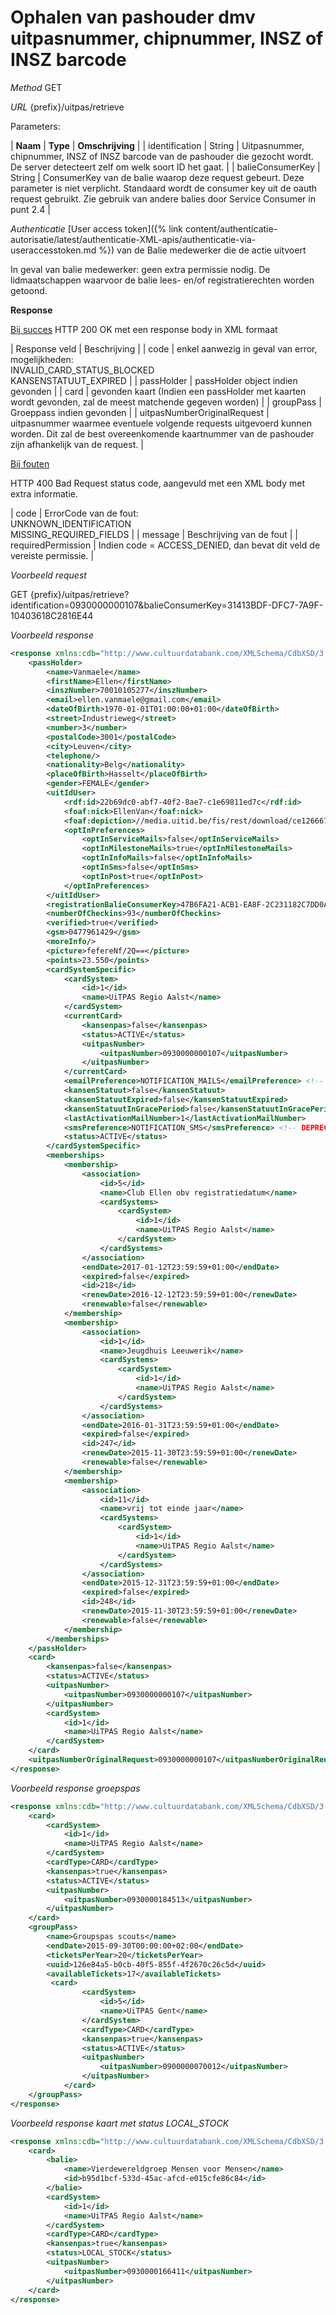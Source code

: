 ---
---

# Ophalen van pashouder dmv uitpasnummer, chipnummer, INSZ of INSZ barcode

_Method_
GET

_URL_
{prefix}/uitpas/retrieve

Parameters:

| **Naam** | **Type** | **Omschrijving** |
| identification | String | Uitpasnummer, chipnummer, INSZ of INSZ barcode van de pashouder die gezocht wordt. De server detecteert zelf om welk soort ID het gaat. |
| balieConsumerKey | String | ConsumerKey van de balie waarop deze request gebeurt. Deze parameter is niet verplicht. Standaard wordt de consumer key uit de oauth request gebruikt. Zie gebruik van andere balies door Service Consumer in punt 2.4 |

_Authenticatie_
[User access token]({% link content/authenticatie-autorisatie/latest/authenticatie-XML-apis/authenticatie-via-useraccesstoken.md %}) van de Balie medewerker die de actie uitvoert

In geval van balie medewerker: geen extra permissie nodig.
De lidmaatschappen waarvoor de balie lees- en/of registratierechten worden getoond.

**Response**

<u>Bij succes</u>
HTTP 200 OK met een response body in XML formaat

| Response veld | Beschrijving |
| code | enkel aanwezig in geval van error, mogelijkheden:<br>INVALID_CARD_STATUS_BLOCKED<br>KANSENSTATUUT_EXPIRED |
| passHolder | passHolder object indien gevonden |
| card | gevonden kaart (Indien een passHolder met kaarten wordt gevonden, zal de meest matchende gegeven worden) |
| groupPass | Groeppass indien gevonden |
| uitpasNumberOriginalRequest | uitpasnummer waarmee eventuele volgende requests uitgevoerd kunnen worden. Dit zal de best overeenkomende kaartnummer van de pashouder zijn afhankelijk van de request. |

<u>Bij fouten</u>

HTTP 400 Bad Request status code, aangevuld met een XML body met extra informatie.

| code | ErrorCode van de fout:<br>UNKNOWN_IDENTIFICATION<br>MISSING_REQUIRED_FIELDS |
| message | Beschrijving van de fout |
| requiredPermission | Indien code = ACCESS_DENIED, dan bevat dit veld de vereiste permissie. |

_Voorbeeld request_

GET {prefix}/uitpas/retrieve?identification=0930000000107&balieConsumerKey=31413BDF-DFC7-7A9F-10403618C2816E44

_Voorbeeld response_


~~~xml
<response xmlns:cdb="http://www.cultuurdatabank.com/XMLSchema/CdbXSD/3.1/FINAL" xmlns:foaf="http://xmlns.com/foaf/0.1/" xmlns:geo="http://www.w3.org/2003/01/geo/wgs84_pos#" xmlns:rdf="http://www.w3.org/1999/02/22-rdf-syntax-ns">
    <passHolder>
        <name>Vanmaele</name>
        <firstName>Ellen</firstName>
        <inszNumber>70010105277</inszNumber>
        <email>ellen.vanmaele@gmail.com</email>
        <dateOfBirth>1970-01-01T01:00:00+01:00</dateOfBirth>
        <street>Industrieweg</street>
        <number>3</number>
        <postalCode>3001</postalCode>
        <city>Leuven</city>
        <telephone/>
        <nationality>Belg</nationality>
        <placeOfBirth>Hasselt</placeOfBirth>
        <gender>FEMALE</gender>
        <uitIdUser>
            <rdf:id>22b69dc0-abf7-40f2-8ae7-c1e69811ed7c</rdf:id>
            <foaf:nick>EllenVan</foaf:nick>
            <foaf:depiction>//media.uitid.be/fis/rest/download/ce126667652776f0e9e55160f12f5478/uiv/picture-15835.jpg</foaf:depiction>
            <optInPreferences>
                <optInServiceMails>false</optInServiceMails>
                <optInMilestoneMails>true</optInMilestoneMails>
                <optInInfoMails>false</optInInfoMails>
                <optInSms>false</optInSms>
                <optInPost>true</optInPost>
            </optInPreferences>
        </uitIdUser>
        <registrationBalieConsumerKey>47B6FA21-ACB1-EA8F-2C231182C7DD0A19</registrationBalieConsumerKey>
        <numberOfCheckins>93</numberOfCheckins>
        <verified>true</verified>
        <gsm>0477961429</gsm>
        <moreInfo/>
        <picture>fefereNf/2Q==</picture>
        <points>23.550</points>
        <cardSystemSpecific>
            <cardSystem>
                <id>1</id>
                <name>UiTPAS Regio Aalst</name>
            </cardSystem>
            <currentCard>
                <kansenpas>false</kansenpas>
                <status>ACTIVE</status>
                <uitpasNumber>
                    <uitpasNumber>0930000000107</uitpasNumber>
                </uitpasNumber>
            </currentCard>
            <emailPreference>NOTIFICATION_MAILS</emailPreference> <!-- DEPRECATED FIELD: Zie Opt-In voorkeuren aanpassen -->
            <kansenStatuut>false</kansenStatuut>
            <kansenStatuutExpired>false</kansenStatuutExpired>
            <kansenStatuutInGracePeriod>false</kansenStatuutInGracePeriod>
            <lastActivationMailNumber>1</lastActivationMailNumber>
            <smsPreference>NOTIFICATION_SMS</smsPreference> <!-- DEPRECATED FIELD: Zie Opt-In voorkeuren aanpassen -->
            <status>ACTIVE</status>
        </cardSystemSpecific>
        <memberships>
            <membership>
                <association>
                    <id>5</id>
                    <name>Club Ellen obv registratiedatum</name>
                    <cardSystems>
                        <cardSystem>
                            <id>1</id>
                            <name>UiTPAS Regio Aalst</name>
                        </cardSystem>
                    </cardSystems>
                </association>
                <endDate>2017-01-12T23:59:59+01:00</endDate>
                <expired>false</expired>
                <id>218</id>
                <renewDate>2016-12-12T23:59:59+01:00</renewDate>
                <renewable>false</renewable>
            </membership>
            <membership>
                <association>
                    <id>1</id>
                    <name>Jeugdhuis Leeuwerik</name>
                    <cardSystems>
                        <cardSystem>
                            <id>1</id>
                            <name>UiTPAS Regio Aalst</name>
                        </cardSystem>
                    </cardSystems>
                </association>
                <endDate>2016-01-31T23:59:59+01:00</endDate>
                <expired>false</expired>
                <id>247</id>
                <renewDate>2015-11-30T23:59:59+01:00</renewDate>
                <renewable>false</renewable>
            </membership>
            <membership>
                <association>
                    <id>11</id>
                    <name>vrij tot einde jaar</name>
                    <cardSystems>
                        <cardSystem>
                            <id>1</id>
                            <name>UiTPAS Regio Aalst</name>
                        </cardSystem>
                    </cardSystems>
                </association>
                <endDate>2015-12-31T23:59:59+01:00</endDate>
                <expired>false</expired>
                <id>248</id>
                <renewDate>2015-11-30T23:59:59+01:00</renewDate>
                <renewable>false</renewable>
            </membership>
        </memberships>
    </passHolder>
    <card>
        <kansenpas>false</kansenpas>
        <status>ACTIVE</status>
        <uitpasNumber>
            <uitpasNumber>0930000000107</uitpasNumber>
        </uitpasNumber>
        <cardSystem>
            <id>1</id>
            <name>UiTPAS Regio Aalst</name>
        </cardSystem>
    </card>
    <uitpasNumberOriginalRequest>0930000000107</uitpasNumberOriginalRequest>
</response>
~~~


_Voorbeeld response groepspas_


~~~xml
<response xmlns:cdb="http://www.cultuurdatabank.com/XMLSchema/CdbXSD/3.1/FINAL" xmlns:foaf="http://xmlns.com/foaf/0.1/" xmlns:geo="http://www.w3.org/2003/01/geo/wgs84_pos#" xmlns:rdf="http://www.w3.org/1999/02/22-rdf-syntax-ns">
    <card>
        <cardSystem>
            <id>1</id>
            <name>UiTPAS Regio Aalst</name>
        </cardSystem>
        <cardType>CARD</cardType>
        <kansenpas>true</kansenpas>
        <status>ACTIVE</status>
        <uitpasNumber>
            <uitpasNumber>0930000184513</uitpasNumber>
        </uitpasNumber>
    </card>
    <groupPass>
        <name>Groupspas scouts</name>
        <endDate>2015-09-30T00:00:00+02:00</endDate>
        <ticketsPerYear>20</ticketsPerYear>
        <uuid>126e84a5-b0cb-40f5-855f-4f2670c26c5d</uuid>
        <availableTickets>17</availableTickets>
         <card>
                <cardSystem>
                    <id>5</id>
                    <name>UiTPAS Gent</name>
                </cardSystem>
                <cardType>CARD</cardType>
                <kansenpas>true</kansenpas>
                <status>ACTIVE</status>
                <uitpasNumber>
                    <uitpasNumber>0900000070012</uitpasNumber>
                </uitpasNumber>
            </card>
    </groupPass>
</response>
~~~


_Voorbeeld response kaart met status LOCAL_STOCK_


~~~xml
<response xmlns:cdb="http://www.cultuurdatabank.com/XMLSchema/CdbXSD/3.1/FINAL" xmlns:foaf="http://xmlns.com/foaf/0.1/" xmlns:geo="http://www.w3.org/2003/01/geo/wgs84_pos#" xmlns:rdf="http://www.w3.org/1999/02/22-rdf-syntax-ns">
    <card>
        <balie>
            <name>Vierdewereldgroep Mensen voor Mensen</name>
            <id>b95d1bcf-533d-45ac-afcd-e015cfe86c84</id>
        </balie>
        <cardSystem>
            <id>1</id>
            <name>UiTPAS Regio Aalst</name>
        </cardSystem>
        <cardType>CARD</cardType>
        <kansenpas>true</kansenpas>
        <status>LOCAL_STOCK</status>
        <uitpasNumber>
            <uitpasNumber>0930000166411</uitpasNumber>
        </uitpasNumber>
    </card>
</response>
~~~
